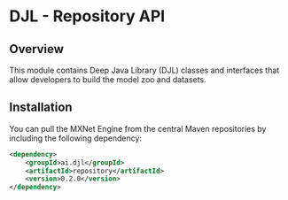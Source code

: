 # DJL - Repository API

## Overview

This module contains Deep Java Library (DJL) classes and interfaces that allow developers to build the model zoo and datasets.

## Installation
You can pull the MXNet Engine from the central Maven repositories by including the following dependency:

```xml
<dependency>
    <groupId>ai.djl</groupId>
    <artifactId>repository</artifactId>
    <version>0.2.0</version>
</dependency>
```
